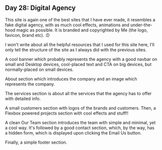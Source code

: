## Day 28: Digital Agency

This site is again one of the best sites that I have ever made, it resembles a fake digital agency, with as much cool effects, animations and under-the-hood magic as possible. It is branded and copyrighted by Me (the logo, favicon, brand etc). :D

I won't write about all the helpful resources that I used for this site here, I'll only tell the structure of the site as I always did with the previous sites.

A cool banner which probably represents the agency with a good navbar on small and Desktop devices, cool-placed text and CTA on big devices, but normally-placed on small devices.

About section which introduces the company and an image which represents the company.

The services section is about all the services that the agency has to offer with detailed info.

A small customers section with logos of the brands and customers. Then, a Flexbox powered projects section with cool effects and stuff!!

A clean Our Team section introduces the team with simple and minimal, yet a cool way. It's followed by a good contact section, which, by the way, has a hidden form, which is displayed upon clicking the Email Us button.

Finally, a simple footer section.
